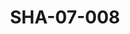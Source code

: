 ---
pid: SHA-07-008
title: SHA-07-008
language: en
original_label: 
rights: Sharhabil Ahmed
location_of_original: Sharhabil Ahmed
photographer_or_studio: 
scanned_from: photograph 10.4 by 16.8
_date: 8/9/1977
location: Khartoum, Civil Aviation Club
description: 'Sharhabil Ahmed '
additional_notes: 
permission_display: 'yes'
on_server: 'no'
on_website: 'no'
permalink: /photopages/en/SHA-07-008
layout: photo-page
---